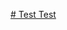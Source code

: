 [# Test
Test
](https://docs.google.com/document/d/1_AIidEZnPDmr2Dx-MpoUKk3ds_SCWIU2rIC37Luksnk/edit?usp=sharing)
